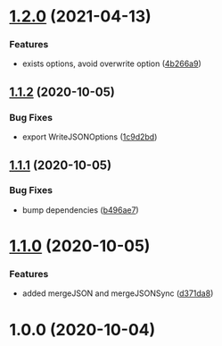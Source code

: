 # [1.2.0](https://github.com/bconnorwhite/fs-safe/compare/v1.1.2...v1.2.0) (2021-04-13)


### Features

* exists options, avoid overwrite option ([4b266a9](https://github.com/bconnorwhite/fs-safe/commit/4b266a904affe37ec077f6a2a34eae0aae4057b0))



## [1.1.2](https://github.com/bconnorwhite/fs-safe/compare/v1.1.1...v1.1.2) (2020-10-05)


### Bug Fixes

* export WriteJSONOptions ([1c9d2bd](https://github.com/bconnorwhite/fs-safe/commit/1c9d2bd51b37b63d76dcb279aaacb575d4461bf9))



## [1.1.1](https://github.com/bconnorwhite/fs-safe/compare/v1.1.0...v1.1.1) (2020-10-05)


### Bug Fixes

* bump dependencies ([b496ae7](https://github.com/bconnorwhite/fs-safe/commit/b496ae754844671f2213d0d122f572b078c49e0e))



# [1.1.0](https://github.com/bconnorwhite/fs-safe/compare/v1.0.0...v1.1.0) (2020-10-05)


### Features

* added mergeJSON and mergeJSONSync ([d371da8](https://github.com/bconnorwhite/fs-safe/commit/d371da80858932db60b21deda580e01f682b5180))



# 1.0.0 (2020-10-04)



